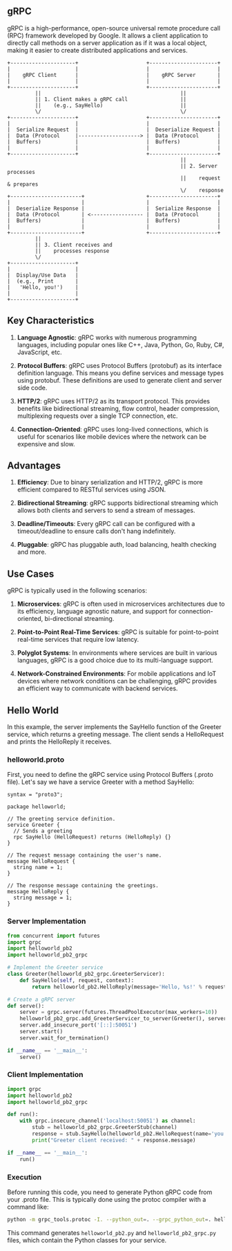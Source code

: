 ## gRPC

gRPC is a high-performance, open-source universal remote procedure call (RPC) framework developed by Google. It allows a client application to directly call methods on a server application as if it was a local object, making it easier to create distributed applications and services.

```
+---------------------+                      +----------------------+
|                     |                      |                      |
|    gRPC Client      |                      |    gRPC Server       |
|                     |                      |                      |
+---------------------+                      +----------------------+
         ||                                             ||
         || 1. Client makes a gRPC call                 ||
         ||    (e.g., SayHello)                         ||
         \/                                             \/
+---------------------+                      +----------------------+
|                     |                      |                      |
|  Serialize Request  |                      |  Deserialize Request |
|  Data (Protocol     |--------------------> |  Data (Protocol      |
|  Buffers)           |                      |  Buffers)            |
|                     |                      |                      |
+---------------------+                      +----------------------+
                                                        ||
                                                        || 2. Server processes
                                                        ||    request & prepares
                                                        \/    response
+-----------------------+                    +----------------------+
|                       |                    |                      |
|  Deserialize Response |                    |  Serialize Response  |
|  Data (Protocol       | <----------------- |  Data (Protocol      |
|  Buffers)             |                    |  Buffers)            |
|                       |                    |                      |
+-----------------------+                    +----------------------+
         ||                                        
         || 3. Client receives and                
         ||    processes response                  
         \/                                       
+---------------------+                   
|                     |                   
|  Display/Use Data   |                   
|  (e.g., Print       |                   
|   'Hello, you!')    |                   
|                     |                   
+---------------------+                   
```

## Key Characteristics

1. **Language Agnostic**: gRPC works with numerous programming languages, including popular ones like C++, Java, Python, Go, Ruby, C#, JavaScript, etc.

2. **Protocol Buffers**: gRPC uses Protocol Buffers (protobuf) as its interface definition language. This means you define services and message types using protobuf. These definitions are used to generate client and server side code.

3. **HTTP/2**: gRPC uses HTTP/2 as its transport protocol. This provides benefits like bidirectional streaming, flow control, header compression, multiplexing requests over a single TCP connection, etc.

4. **Connection-Oriented**: gRPC uses long-lived connections, which is useful for scenarios like mobile devices where the network can be expensive and slow.

## Advantages

1. **Efficiency**: Due to binary serialization and HTTP/2, gRPC is more efficient compared to RESTful services using JSON.

2. **Bidirectional Streaming**: gRPC supports bidirectional streaming which allows both clients and servers to send a stream of messages.

3. **Deadline/Timeouts**: Every gRPC call can be configured with a timeout/deadline to ensure calls don't hang indefinitely.

4. **Pluggable**: gRPC has pluggable auth, load balancing, health checking and more.

## Use Cases

gRPC is typically used in the following scenarios:

1. **Microservices**: gRPC is often used in microservices architectures due to its efficiency, language agnostic nature, and support for connection-oriented, bi-directional streaming.

2. **Point-to-Point Real-Time Services**: gRPC is suitable for point-to-point real-time services that require low latency.

3. **Polyglot Systems**: In environments where services are built in various languages, gRPC is a good choice due to its multi-language support.

4. **Network-Constrained Environments**: For mobile applications and IoT devices where network conditions can be challenging, gRPC provides an efficient way to communicate with backend services.

## Hello World

In this example, the server implements the SayHello function of the Greeter service, which returns a greeting message. The client sends a HelloRequest and prints the HelloReply it receives.

### helloworld.proto

First, you need to define the gRPC service using Protocol Buffers (.proto file). Let's say we have a service Greeter with a method SayHello:

```
syntax = "proto3";

package helloworld;

// The greeting service definition.
service Greeter {
  // Sends a greeting
  rpc SayHello (HelloRequest) returns (HelloReply) {}
}

// The request message containing the user's name.
message HelloRequest {
  string name = 1;
}

// The response message containing the greetings.
message HelloReply {
  string message = 1;
}
```

### Server Implementation

```python
from concurrent import futures
import grpc
import helloworld_pb2
import helloworld_pb2_grpc

# Implement the Greeter service
class Greeter(helloworld_pb2_grpc.GreeterServicer):
    def SayHello(self, request, context):
        return helloworld_pb2.HelloReply(message='Hello, %s!' % request.name)

# Create a gRPC server
def serve():
    server = grpc.server(futures.ThreadPoolExecutor(max_workers=10))
    helloworld_pb2_grpc.add_GreeterServicer_to_server(Greeter(), server)
    server.add_insecure_port('[::]:50051')
    server.start()
    server.wait_for_termination()

if __name__ == '__main__':
    serve()
```

### Client Implementation

```python
import grpc
import helloworld_pb2
import helloworld_pb2_grpc

def run():
    with grpc.insecure_channel('localhost:50051') as channel:
        stub = helloworld_pb2_grpc.GreeterStub(channel)
        response = stub.SayHello(helloworld_pb2.HelloRequest(name='you'))
        print("Greeter client received: " + response.message)

if __name__ == '__main__':
    run()
```

### Execution

Before running this code, you need to generate Python gRPC code from your .proto file. This is typically done using the protoc compiler with a command like:

```bash
python -m grpc_tools.protoc -I. --python_out=. --grpc_python_out=. helloworld.proto
```

This command generates `helloworld_pb2.py` and `helloworld_pb2_grpc.py` files, which contain the Python classes for your service.
